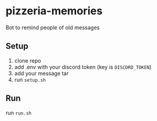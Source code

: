 # pizzeria-memories
 Bot to remind people of old messages

## Setup
1. clone repo
2. add .env with your discord token (key is `DISCORD_TOKEN`)
3. add your message tar
4. run `setup.sh`

## Run
run `run.sh`